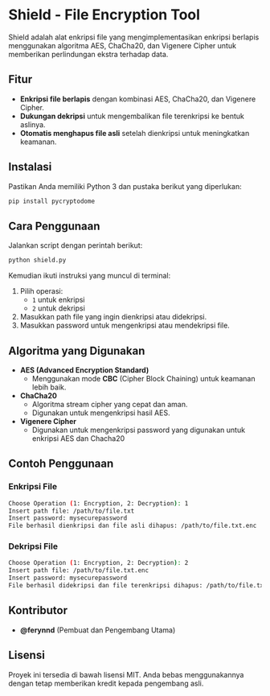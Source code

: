 # Shield - File Encryption Tool

Shield adalah alat enkripsi file yang mengimplementasikan enkripsi berlapis menggunakan algoritma AES, ChaCha20, dan Vigenere Cipher untuk memberikan perlindungan ekstra terhadap data.

## Fitur

- **Enkripsi file berlapis** dengan kombinasi AES, ChaCha20, dan Vigenere Cipher.
- **Dukungan dekripsi** untuk mengembalikan file terenkripsi ke bentuk aslinya.
- **Otomatis menghapus file asli** setelah dienkripsi untuk meningkatkan keamanan.

## Instalasi

Pastikan Anda memiliki Python 3 dan pustaka berikut yang diperlukan:

```bash
pip install pycryptodome  
```

## Cara Penggunaan

Jalankan script dengan perintah berikut:

```bash
python shield.py
```

Kemudian ikuti instruksi yang muncul di terminal:

1. Pilih operasi:
   - `1` untuk enkripsi
   - `2` untuk dekripsi
2. Masukkan path file yang ingin dienkripsi atau didekripsi.
3. Masukkan password untuk mengenkripsi atau mendekripsi file.

## Algoritma yang Digunakan

- **AES (Advanced Encryption Standard)**
  - Menggunakan mode **CBC** (Cipher Block Chaining) untuk keamanan lebih baik.
- **ChaCha20**
  - Algoritma stream cipher yang cepat dan aman.
  - Digunakan untuk mengenkripsi hasil AES.
- **Vigenere Cipher**
  - Digunakan untuk mengenkripsi password yang digunakan untuk enkripsi AES dan Chacha20

## Contoh Penggunaan

### Enkripsi File

```bash
Choose Operation (1: Encryption, 2: Decryption): 1
Insert path file: /path/to/file.txt
Insert password: mysecurepassword
File berhasil dienkripsi dan file asli dihapus: /path/to/file.txt.enc
```

### Dekripsi File

```bash
Choose Operation (1: Encryption, 2: Decryption): 2
Insert path file: /path/to/file.txt.enc
Insert password: mysecurepassword
File berhasil didekripsi dan file terenkripsi dihapus: /path/to/file.txt
```

## Kontributor

- **@ferynnd** (Pembuat dan Pengembang Utama)

## Lisensi

Proyek ini tersedia di bawah lisensi MIT. Anda bebas menggunakannya dengan tetap memberikan kredit kepada pengembang asli.


